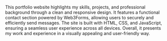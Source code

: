 This portfolio website highlights my skills, projects, and professional background through a clean and responsive design. 
It features a functional contact section powered by Web3Forms, allowing users to securely and efficiently send messages. 
The site is built with HTML, CSS, and JavaScript, ensuring a seamless user experience across all devices. 
Overall, it presents my work and experience in a visually appealing and user-friendly way.


